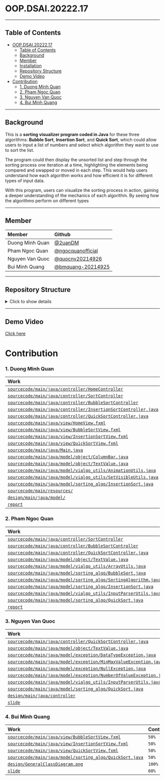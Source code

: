 # OOP.DSAI.20222.17

---

## Table of Contents

- [OOP.DSAI.20222.17](#OOP.DSAI.20222.17)
  - [Table of Contents]()
  - [Background](##Background)
  - [Member]()
  - [Installation]()
  - [Repository Structure]()
  - [Demo Video]()
- [Contribution](#OOP.DSAI.20222.17)
  - [1. Duong Minh Quan]()
  - [2. Pham Ngoc Quan](##Background)
  - [3. Nguyen Van Quoc]()
  - [4. Bui Minh Quang]()

---

## Background

This is a **sorting visualizer program coded in Java** for these three algorithms: **Bubble Sort**, **Insertion Sort**, and **Quick Sort**, which could allow users to input a list of numbers and select which algorithm they want to use to sort the list.

The program could then display the unsorted list and step through the sorting process one iteration at a time, highlighting the elements being compared and swapped or moved in each step. This would help users understand how each algorithm works and how efficient it is for different types of input data.

With this program, users can visualize the sorting process in action, gaining a deeper understanding of the mechanics of each algorithm. By seeing how the algorithms perform on different types

---

## Member

| Member          | Github                                                   |
| :-------------- | :------------------------------------------------------- |
| Duong Minh Quan | [@2uanDM](https://github.com/2uanDM)                     |
| Pham Ngoc Quan  | [@ngocquanofficial](https://github.com/ngocquanofficial) |
| Nguyen Van Quoc | [@quocnv20214926](https://github.com/quocnv20214926)     |
| Bui Minh Quang  | [@bmquang-20214925](https://github.com/bmquang-20214925) |

---

## Repository Structure

<details>
  <summary>Click to show details</summary>

  <div id="markdownContent">

```
│   .gitignore
│   README.md
│
├───.vscode
│       launch.json
│       settings.json
│
├───bin
│   ├───main
│   │   ├───java
│   │   │   │   Main.class
│   │   │   │
│   │   │   ├───controller
│   │   │   │       BubbleSortController.class
│   │   │   │       HomeController.class
│   │   │   │       InsertionSortController.class
│   │   │   │       QuickSortController.class
│   │   │   │       SortController.class
│   │   │   │
│   │   │   └───view
│   │   │           BubbleSortView.fxml
│   │   │           HomeView.fxml
│   │   │           InsertionSortView.fxml
│   │   │           QuickSortView.fxml
│   │   │
│   │   └───resources
│   │       ├───assets
│   │       │   ├───HomeView
│   │       │   │       about_button.png
│   │       │   │       about_hover.png
│   │       │   │       bubbleshort_hover_front.png
│   │       │   │       bubble_sort_bar.png
│   │       │   │       help_button.png
│   │       │   │       help_hover.png
│   │       │   │       insertionsort_hover_front.png
│   │       │   │       insertion_sort_bar.png
│   │       │   │       logo_VIALGO.png
│   │       │   │       quicksort_hover_front.png
│   │       │   │       quick_sort_bar.png
│   │       │   │       test.gif
│   │       │   │
│   │       │   └───SortView
│   │       │           menuActionArrow.png
│   │       │           menuActionColor.png
│   │       │
│   │       ├───sound
│   │       │       chime.wav
│   │       │
│   │       └───style
│   │               home.css
│   │               sort.css
│   │
│   └───test
├───design
│       GeneralClassDiagram.asta
│       GeneralClassDiagram.png
│       UseCaseDiagram.asta
│       UseCaseDiagram.png
│
├───lib
└───sourcecode
    ├───main
    │   ├───java
    │   │   │   Main.java
    │   │   │
    │   │   ├───controller
    │   │   │       BubbleSortController.java
    │   │   │       HomeController.java
    │   │   │       InsertionSortController.java
    │   │   │       QuickSortController.java
    │   │   │       SortController.java
    │   │   │
    │   │   ├───model
    │   │   │   ├───exception
    │   │   │   │       DataTypeException.java
    │   │   │   │       MinMaxValueException.java
    │   │   │   │       NullException.java
    │   │   │   │       NumberOfValueException.java
    │   │   │   │
    │   │   │   ├───object
    │   │   │   │       ColumnBar.java
    │   │   │   │       TextValue.java
    │   │   │   │
    │   │   │   ├───sorting_algo
    │   │   │   │       BubbleSort.java
    │   │   │   │       InsertionSort.java
    │   │   │   │       QuickSort.java
    │   │   │   │       SortingAlgorithm.java
    │   │   │   │
    │   │   │   └───vialgo_utils
    │   │   │           AnimationUtils.java
    │   │   │           ArrayUtils.java
    │   │   │           InputParserUtils.java
    │   │   │           SetVisibleUtils.java
    │   │   │
    │   │   └───view
    │   │           BubbleSortView.fxml
    │   │           HomeView.fxml
    │   │           InsertionSortView.fxml
    │   │           QuickSortView.fxml
    │   │
    │   └───resources
    │       ├───assets
    │       │   ├───HomeView
    │       │   │       about_button.png
    │       │   │       about_hover.png
    │       │   │       bbsort_info.png
    │       │   │       bubbleshort_hover_front.png
    │       │   │       bubble_sort_bar.png
    │       │   │       help_button.png
    │       │   │       help_hover.png
    │       │   │       insertionsort_hover_front.png
    │       │   │       insertion_info.png
    │       │   │       insertion_sort_bar.png
    │       │   │       logo_VIALGO.png
    │       │   │       quicksort_hover_front.png
    │       │   │       quick_sort_bar.png
    │       │   │       quick_sort_info.png
    │       │   │       test.gif
    │       │   │
    │       │   └───SortView
    │       │           aEquals.png
    │       │           backButton.png
    │       │           backButton_hover.png
    │       │           Bubble Sort.png
    │       │           icon.ico
    │       │           icon.png
    │       │           Insertion Sort.png
    │       │           menuActionArrow.png
    │       │           menuActionArrow_left.png
    │       │           menuActionColor.png
    │       │           pseudoCodeColor.png
    │       │           Quick Sort.png
    │       │           restart.png
    │       │           small logo.png
    │       │           sortExplainColor.png
    │       │
    │       ├───sound
    │       │       chime.wav
    │       │
    │       └───style
    │               home.css
    │               sort.css
    │
    └───test
            testing.java
```

  </div>
</details>

---

## Demo Video

[Click here](https://husteduvn-my.sharepoint.com/:v:/g/personal/quan_dm210710_sis_hust_edu_vn/ERfiM1OJX3VOtN_XjVINrpUB5yiaRyzZt98U3yubsjaTqw?e=HuFFaS)

# Contribution

### 1. Duong Minh Quan

| Work                                                                                                                             | Contribute |
| :------------------------------------------------------------------------------------------------------------------------------- | :--------- |
| [`sourcecode/main/java/controller/HomeController`](./sourcecode/main/java/controller/HomeController.java)                        | `100%`     |
| [`sourcecode/main/java/controller/SortController`](./sourcecode/main/java/controller/SortController.java)                        | `70%`      |
| [`sourcecode/main/java/controller/BubbleSortController`](./sourcecode/main/java/controller/BubbleSortController.java)            | `50%`      |
| [`sourcecode/main/java/controller/InsertionSortController.java`](./sourcecode/main/java/controller/InsertionSortController.java) | `100%`     |
| [`sourcecode/main/java/controller/QuickSortController.java`](./sourcecode/main/java/controller/QuickSortController.java)         | `15%`      |
| [`sourcecode/main/java/view/HomeView.fxml`](./sourcecode/main/java/view/HomeView.fxml)                                           | `100%`     |
| [`sourcecode/main/java/view/BubbleSortView.fxml`](./sourcecode/main/java/view/BubbleSortView.fxml)                               | `50%`      |
| [`sourcecode/main/java/view/InsertionSortView.fxml`](./sourcecode/main/java/view/InsertionSortView.fxml)                         | `50%`      |
| [`sourcecode/main/java/view/QuickSortView.fxml`](./sourcecode/main/java/view/QuickSortView.fxml)                                 | `50%`      |
| [`sourcecode/main/java/Main.java`](./sourcecode/main/java/Main.java)                                                             | `100%`     |
| [`sourcecode/main/java/model/object/ColumnBar.java`](./sourcecode/main/java/model/object/ColumnBar.java)                         | `100%`     |
| [`sourcecode/main/java/model/object/TextValue.java`](./sourcecode/main/java/model/object/TextValue.java)                         | `70%`      |
| [`sourcecode/main/java/model/vialgo_utils/AnimationUtils.java`](./sourcecode/main/java/model/vialgo_utils/AnimationUtils.java)   | `100%`     |
| [`sourcecode/main/java/model/vialgo_utils/SetVisibleUtils.java`](./sourcecode/main/java/model/vialgo_utils/SetVisibleUtils.java) | `100%`     |
| [`sourcecode/main/java/model/sorting_algo/InsertionSort.java`](./sourcecode/main/java/model/sorting_algo/BubbleSort.java)        | `15%`      |
| [`sourcecode/main/resources/`](./sourcecode/main/java/model/sorting_algo/BubbleSort.java)                                        | `100%`     |
| [`design/main/java/model/`](./design/main/java/model/)                                                                           | `100%`     |
| [`report`]()                                                                                                                     | `50%`      |

### 2. Pham Ngoc Quan

| Work                                                                                                                               | Contribute |
| :--------------------------------------------------------------------------------------------------------------------------------- | :--------- |
| [`sourcecode/main/java/controller/SortController`](./sourcecode/main/java/controller/SortController.java)                          | `30%`      |
| [`sourcecode/main/java/controller/BubbleSortController`](./sourcecode/main/java/controller/BubbleSortController.java)              | `50%`      |
| [`sourcecode/main/java/controller/QuickSortController.java`](./sourcecode/main/java/controller/QuickSortController.java)           | `70%`      |
| [`sourcecode/main/java/model/object/TextValue.java`](./sourcecode/main/java/model/object/TextValue.java)                           | `15%`      |
| [`sourcecode/main/java/model/vialgo_utils/ArrayUtils.java`](./sourcecode/main/java/model/vialgo_utils/ArrayUtils.java)             | `100%`     |
| [`sourcecode/main/java/model/sorting_algo/BubbleSort.java`](./sourcecode/main/java/model/sorting_algo/BubbleSort.java)             | `100%`     |
| [`sourcecode/main/java/model/sorting_algo/SortingAlgorithm.java`](./sourcecode/main/java/model/sorting_algo/SortingAlgorithm.java) | `100%`     |
| [`sourcecode/main/java/model/sorting_algo/InsertionSort.java`](./sourcecode/main/java/model/sorting_algo/InsertionSort.java)       | `85%`      |
| [`sourcecode/main/java/model/vialgo_utils/InputParserUtils.java`](./sourcecode/main/java/model/vialgo_utils/InputParserUtils.java) | `65%`      |
| [`sourcecode/main/java/model/sorting_algo/QuickSort.java`](./sourcecode/main/java/model/sorting_algo/QuickSort.java)               | `25%`      |
| [`report`]()                                                                                                                       | `50%`      |

### 3. Nguyen Van Quoc

| Work                                                                                                                                     | Contribute |
| :--------------------------------------------------------------------------------------------------------------------------------------- | :--------- |
| [`sourcecode/main/java/controller/QuickSortController.java`](./sourcecode/main/java/controller/QuickSortController.java)                 | `15%`      |
| [`sourcecode/main/java/model/object/TextValue.java`](./sourcecode/main/java/model/object/TextValue.java)                                 | `15%`      |
| [`sourcecode/main/java/model/exception/DataTypeException.java`](./sourcecode/main/java/model/exception/DataTypeException.java)           | `100%`     |
| [`sourcecode/main/java/model/exception/MinMaxValueException.java`](./sourcecode/main/java/model/exception/MinMaxValueException.java)     | `100%`     |
| [`sourcecode/main/java/model/exception/NullException.java`](./sourcecode/main/java/model/exception/NullException.java)                   | `100%`     |
| [`sourcecode/main/java/model/exception/NumberOfValueException.java`](./sourcecode/main/java/model/exception/NumberOfValueException.java) | `100%`     |
| [`sourcecode/main/java/model/vialgo_utils/InputParserUtils.java`](./sourcecode/main/java/model/vialgo_utils/InputParserUtils.java)       | `35%`      |
| [`sourcecode/main/java/model/sorting_algo/QuickSort.java`](./sourcecode/main/java/model/sorting_algo/QuickSort.java)                     | `25%`      |
| [`design/main/java/controller`](./design/main/java/controller/)                                                                          | `100%`     |
| [`slide`]()                                                                                                                              | `40%`      |

### 4. Bui Minh Quang

| Work                                                                                                                 | Contribute |
| :------------------------------------------------------------------------------------------------------------------- | :--------- |
| [`sourcecode/main/java/view/BubbleSortView.fxml`](./sourcecode/main/java/view/BubbleSortView.fxml)                   | `50%`      |
| [`sourcecode/main/java/view/InsertionSortView.fxml`](./sourcecode/main/java/view/InsertionSortView.fxml)             | `50%`      |
| [`sourcecode/main/java/view/QuickSortView.fxml`](./sourcecode/main/java/view/QuickSortView.fxml)                     | `50%`      |
| [`sourcecode/main/java/model/sorting_algo/QuickSort.java`](./sourcecode/main/java/model/sorting_algo/QuickSort.java) | `50%`      |
| [`design/GeneralClassDiagram.png`](./sourcecode/main/java/model/sorting_algo/QuickSort.java)                         | `100%`     |
| [`slide`]()                                                                                                          | `60%`      |

